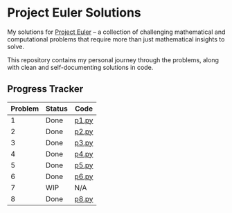 # Project Euler Solutions

My solutions for [Project Euler](https://projecteuler.net/) – a
collection of challenging mathematical and computational problems that
require more than just mathematical insights to solve.

This repository contains my personal journey through the problems,
along with clean and self-documenting solutions in code.

## Progress Tracker

| Problem | Status | Code           |
| ------- | ------ |----------------|
| 1       | Done   | [p1.py](p1.py) |
| 2       | Done   | [p2.py](p2.py) |
| 3       | Done   | [p3.py](p3.py) |
| 4       | Done   | [p4.py](p4.py) |
| 5       | Done   | [p5.py](p5.py) |
| 6       | Done   | [p6.py](p6.py) |
| 7       | WIP    |       N/A      |
| 8       | Done   | [p8.py](p8.py) |
